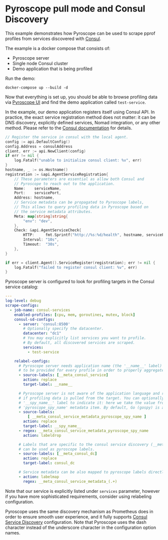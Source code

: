 # Pyroscope pull mode and Consul Discovery

This example demonstrates how Pyroscope can be used to scrape pprof profiles from services discovered with [Consul](https://developer.hashicorp.com/consul/docs/intro).

The example is a docker compose that consists of:
 - Pyroscope server
 - Single node Consul cluster
 - Demo application that is being profiled

Run the demo:
```shel
docker-compose up --build -d
```

Now that everything is set up, you should be able to browse profiling data via [Pyroscope UI](http://localhost:4040)
and find the demo application called `test-service`.

In the example, our demo application registers itself using Consul API. In practice, the exact service registration
method does not matter: it can be DNS discovery, explicitly defined services, Nomad integration, or any other method.
Please refer to the [Consul documentation](https://developer.hashicorp.com/consul/docs/discovery/services) for details.

```go
// Register the service in consul with the local agent.
config := api.DefaultConfig()
config.Address = consulAddress
client, err := api.NewClient(config)
if err != nil {
	log.Fatalf("unable to initialize consul client: %v", err)
}
hostname, _ := os.Hostname()
registration := &api.AgentServiceRegistration{
	// These parameters are essential as allow both Consul and
	// Pyroscope to reach out to the application.
	Name:    serviceName,
	Port:    servicePort,
	Address: hostname,
	// Service metadata can be propagated to Pyroscope labels,
	// This allows to query profiling data in Pyroscope based on
	// the service metadata attributes.
	Meta: map[string]string{
		"env": "dev",
	},
	Check: &api.AgentServiceCheck{
		HTTP:     fmt.Sprintf("http://%s:%d/health", hostname, servicePort),
		Interval: "10s",
		Timeout:  "30s",
	},
}

if err = client.Agent().ServiceRegister(registration); err != nil {
	log.Fatalf("failed to register consul client: %v", err)
}
```

Pyroscope server is configured to look for profiling targets in the Consul service catalog:

```yaml
---
log-level: debug
scrape-configs:
  - job-name: consul-services
    enabled-profiles: [cpu, mem, goroutines, mutex, block]
    consul-sd-configs:
      - server: 'consul:8500'
        # Optionally specify the datacenter.
        datacenter: "dc1"
        # You may explicitly list services you want to profile.
        # By default, all discovered services are scraped.
        services:
          - test-service

    relabel-configs:
      # Pyroscope server needs application name (the '__name__' label)
      # to be provided for every profile in order to properly aggregate data.
      - source-labels: [__meta_consul_service]
        action: replace
        target-label: __name__

      # Pyroscope server is not aware of the application language and runtime,
      # if profiling data is pulled from the target. You can optionally specify
      # '__spy_name__' label to indicate it: here we take the value from the
      # 'pyroscope_spy_name' metadata item. By default, Go (gospy) is assumed.
      - source-labels:
          [ __meta_consul_service_metadata_pyroscope_spy_name ]
        action: replace
        target-label: __spy_name__
      - regex: __meta_consul_service_metadata_pyroscope_spy_name
        action: labeldrop

      # Labels that are specific to the consul service discovery (__meta_consul_*)
      # can be used as pyroscope labels.
      - source-labels: [__meta_consul_dc]
        action: replace
        target-label: consul_dc

      # Service metadata can be also mapped to pyroscope labels directly.
      - action: labelmap
        regex: __meta_consul_service_metadata_(.+)
```

Note that our service is explicitly listed under `services` parameter, however if you have more sophisticated requirements,
consider using relabeling configuration.

Pyroscope uses the same discovery mechanism as Prometheus does in order to ensure smooth user experience, and it fully
supports [Consul Service Discovery](https://prometheus.io/docs/prometheus/latest/configuration/configuration/#consul_sd_config)
configuration. Note that Pyroscope uses the dash character instead of the underscore character in the configuration option names.
